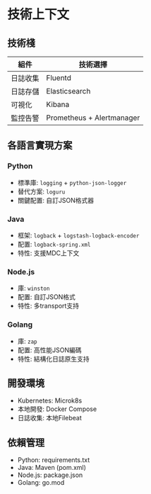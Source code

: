 # 技術上下文

## 技術棧
| 組件 | 技術選擇 |
|------|----------|
| 日誌收集 | Fluentd |
| 日誌存儲 | Elasticsearch |
| 可視化 | Kibana |
| 監控告警 | Prometheus + Alertmanager |

## 各語言實現方案
### Python
- 標準庫: `logging` + `python-json-logger`
- 替代方案: `loguru`
- 關鍵配置: 自訂JSON格式器

### Java
- 框架: `logback` + `logstash-logback-encoder`
- 配置: `logback-spring.xml`
- 特性: 支援MDC上下文

### Node.js
- 庫: `winston`
- 配置: 自訂JSON格式
- 特性: 多transport支持

### Golang
- 庫: `zap`
- 配置: 高性能JSON編碼
- 特性: 結構化日誌原生支持

## 開發環境
- Kubernetes: Microk8s
- 本地開發: Docker Compose
- 日誌收集: 本地Filebeat

## 依賴管理
- Python: requirements.txt
- Java: Maven (pom.xml)
- Node.js: package.json
- Golang: go.mod
